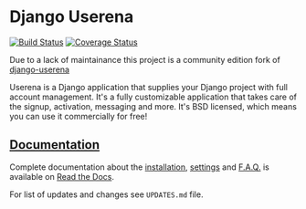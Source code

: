 # Django Userena

[![Build Status](https://travis-ci.org/bread-and-pepper/django-userena.svg)](https://travis-ci.org/bread-and-pepper/django-userena)
[![Coverage Status](https://img.shields.io/coveralls/bread-and-pepper/django-userena.svg)](https://coveralls.io/r/bread-and-pepper/django-userena)

Due to a lack of maintainance this project is a community edition fork of
[django-userena](https://github.com/bread-and-pepper/django-userena)

Userena is a Django application that supplies your Django project with full
account management. It's a fully customizable application that takes care of
the signup, activation, messaging and more. It's BSD licensed, which means you
can use it commercially for free!

## [Documentation](http://docs.django-userena.org/en/latest/index.html)

Complete documentation about the
[installation](http://docs.django-userena.org/en/latest/installation.html),
[settings](http://docs.django-userena.org/en/latest/settings.html) and
[F.A.Q.](http://docs.django-userena.org/en/latest/faq.html) is available on
[Read the Docs](http://docs.django-userena.org/en/latest/index.html).

For list of updates and changes see `UPDATES.md` file.
